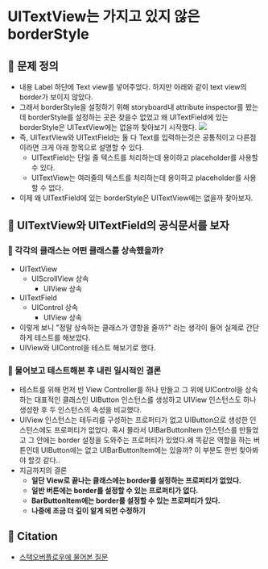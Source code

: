 # UITextView는 가지고 있지 않은 borderStyle

## 🍎 문제 정의
- 내용 Label 하단에 Text view를 넣어주었다. 하지만 아래와 같이 text view의 border가 보이지 않았다.
- 그래서 borderStyle을 설정하기 위해 storyboard내 attribute inspector를 봤는데 borderStyle를 설정하는 곳은 찾을수 없었고 왜 UITextField에 있는 borderStyle은 UITextView에는 없을까 찾아보기 시작했다.
![](https://i.imgur.com/CbnXnlX.png)
- 즉, UITextView와 UITextField는 둘 다 Text를 입력하는것은 공통적이고 다른점이라면 크게 아래 항목으로 설명할 수 있다.
    - UITextField는 단일 줄 텍스트를 처리하는데 용이하고 placeholder를 사용할 수 있다.
    - UITextView는 여러줄의 텍스트를 처리하는데 용이하고 placeholder를 사용할 수 없다.
- 이제 왜 UITextField에 있는 borderStyle은 UITextView에는 없을까 찾아보자.

## 🍎 UITextView와 UITextField의 공식문서를 보자

### 📖 각각의 클래스는 어떤 클래스를 상속했을까?
- UITextView
    - UIScrollView 상속
        - UIView 상속
- UITextField
    - UIControl 상속
        - UIView 상속
- 이렇게 보니 "정말 상속하는 클래스가 영향을 줄까?" 라는 생각이 들어 실제로 간단하게 테스트를 해보았다.
- UIView와 UIControl을 테스트 해보기로 했다.

### 📖 물어보고 테스트해본 후 내린 일시적인 결론
- 테스트를 위해 먼저 빈 View Controller를 하나 만들고 그 위에 UIControl을 상속하는 대표적인 클래스인 UIButton 인스턴스를 생성하고 UIView 인스턴스도 하나 생성한 후 두 인스턴스의 속성을 비교했다.
- UIView 인스턴스는 테두리를 구성하는 프로퍼티가 없고 UIButton으로 생성한 인스턴스에도 프로퍼티가 없었다. 혹시 몰라서 UIBarButtonItem 인스턴스를 만들었고 그 안에는 border 설정을 도와주는 프로퍼티가 있었다.왜 똑같은 역할을 하는 버튼인데 UIButton에는 없고 UIBarButtonItem에는 있을까? 이 부분도 한번 찾아봐야 할것 같다..
- 지금까지의 결론
    - **일단 View로 끝나는 클래스에는 border를 설정하는 프로퍼티가 없었다.**
    - **일반 버튼에는 border를 설정할 수 있는 프로퍼티가 없다.**
    - **BarButtonItem에는 border를 설정할 수 있는 프로퍼티가 있다.**
    - **나중에 조금 더 깊이 알게 되면 수정하기**

## 🍎 Citation
- [스택오버플로우에 물어본 질문](https://stackoverflow.com/questions/74603403/i-have-question-about-differences-between-uitextview-and-uitextfield)
